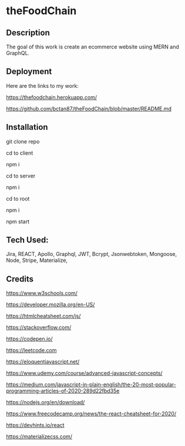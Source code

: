 # theFoodChain

## Description

The goal of this work is create an ecommerce website using MERN and GraphQL. 

## Deployment

Here are the links to my work:

https://thefoodchain.herokuapp.com/

https://github.com/bctan87/theFoodChain/blob/master/README.md

## Installation

git clone repo

cd to client

npm i

cd to server 

npm i

cd to root

npm i

npm start

## Tech Used:

Jira,
REACT,
Apollo,
Graphql,
JWT,
Bcrypt,
Jsonwebtoken,
Mongoose,
Node,
Stripe,
Materialize,

## Credits

https://www.w3schools.com/

https://developer.mozilla.org/en-US/

https://htmlcheatsheet.com/js/

https://stackoverflow.com/

https://codepen.io/

https://leetcode.com

https://eloquentjavascript.net/

https://www.udemy.com/course/advanced-javascript-concepts/

https://medium.com/javascript-in-plain-english/the-20-most-popular-programming-articles-of-2020-289d22fbd35e

https://nodejs.org/en/download/

https://www.freecodecamp.org/news/the-react-cheatsheet-for-2020/

https://devhints.io/react

https://materializecss.com/
